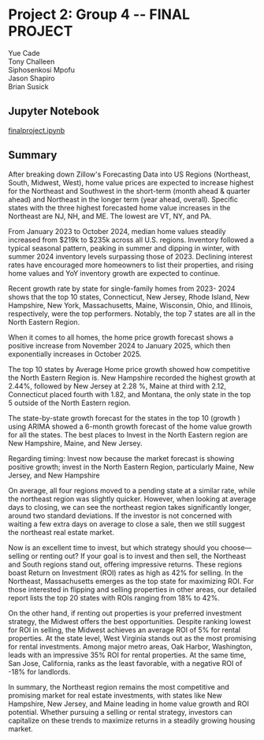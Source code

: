 # Project 2: Group 4 -- FINAL PROJECT

Yue Cade \
Tony Challeen \
Siphosenkosi Mpofu \
Jason Shapiro \
Brian Susick

## Jupyter Notebook

[finalproject.ipynb](./finalproject.ipynb)

## Summary

After breaking down Zillow's Forecasting Data into US Regions (Northeast, South, Midwest, West), home value prices are expected to increase highest for the Northeast and Southwest in the short-term (month ahead & quarter ahead) and Northeast in the longer term (year ahead, overall). Specific states with the three highest forecasted home value increases in the Northeast are NJ, NH, and ME. The lowest are VT, NY, and PA.

From January 2023 to October 2024, median home values steadily increased from $219k to $235k across all U.S. regions. Inventory followed a typical seasonal pattern, peaking in summer and dipping in winter, with summer 2024 inventory levels surpassing those of 2023. Declining interest rates have encouraged more homeowners to list their properties, and rising home values and YoY inventory growth are expected to continue.

Recent growth rate by state for single-family homes from 2023- 2024 shows that the top 10 states, Connecticut, New Jersey, Rhode Island, New Hampshire, New York, Massachusetts, Maine, Wisconsin, Ohio, and Illinois, respectively, were the top performers. Notably, the top 7 states are all in the North Eastern Region.

When it comes to all homes, the home price growth forecast shows a positive increase from November 2024 to January 2025, which then exponentially increases in October 2025.

The top 10 states by Average Home price growth showed how competitive the North Eastern Region is. New Hampshire recorded the highest growth at 2.44%, followed by New Jersey at 2.28 %, Maine at third with 2.12, Connecticut placed fourth with 1.82, and Montana, the only state in the top 5 outside of the North Eastern region.

The state-by-state growth forecast for the states in the top 10 (growth ) using ARIMA showed a 6-month growth forecast of the home value growth for all the states. The best places to Invest in the North Eastern region are New Hampshire, Maine, and New Jersey.

Regarding timing: Invest now because the market forecast is showing positive growth; invest in the North Eastern Region, particularly Maine, New Jersey, and New Hampshire

On average, all four regions moved to a pending state at a similar rate, while the northeast region was slightly quicker. However, when looking at average days to closing, we can see the northeast region takes significantly longer, around two standard deviations. If the investor is not concerned with waiting a few extra days on average to close a sale, then we still suggest the northeast real estate market.

Now is an excellent time to invest, but which strategy should you choose—selling or renting out? If your goal is to invest and then sell, the Northeast and South regions stand out, offering impressive returns. These regions boast Return on Investment (ROI) rates as high as 42% for selling. In the Northeast, Massachusetts emerges as the top state for maximizing ROI. For those interested in flipping and selling properties in other areas, our detailed report lists the top 20 states with ROIs ranging from 18% to 42%.

On the other hand, if renting out properties is your preferred investment strategy, the Midwest offers the best opportunities. Despite ranking lowest for ROI in selling, the Midwest achieves an average ROI of 5% for rental properties. At the state level, West Virginia stands out as the most promising for rental investments. Among major metro areas, Oak Harbor, Washington, leads with an impressive 35% ROI for rental properties. At the same time, San Jose, California, ranks as the least favorable, with a negative ROI of -18% for landlords.

In summary, the Northeast region remains the most competitive and promising market for real estate investments, with states like New Hampshire, New Jersey, and Maine leading in home value growth and ROI potential. Whether pursuing a selling or rental strategy, investors can capitalize on these trends to maximize returns in a steadily growing housing market.
